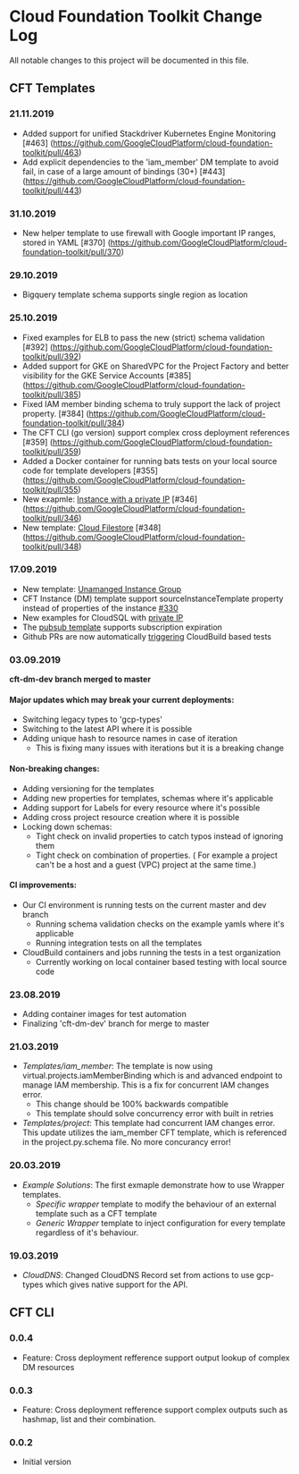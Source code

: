 # Cloud Foundation Toolkit Change Log

All notable changes to this project will be documented in this file.

## CFT Templates

### 21.11.2019

- Added support for unified Stackdriver Kubernetes Engine Monitoring [#463] (https://github.com/GoogleCloudPlatform/cloud-foundation-toolkit/pull/463)
- Add explicit dependencies to the 'iam_member' DM template to avoid fail, in case of a large amount of bindings (30+) [#443] (https://github.com/GoogleCloudPlatform/cloud-foundation-toolkit/pull/443)

### 31.10.2019

- New helper template to use firewall with Google important IP ranges, stored in YAML [#370] (https://github.com/GoogleCloudPlatform/cloud-foundation-toolkit/pull/370)

### 29.10.2019

- Bigquery template schema supports single region as location

### 25.10.2019

- Fixed examples for ELB to pass the new (strict) schema validation [#392] (https://github.com/GoogleCloudPlatform/cloud-foundation-toolkit/pull/392)
- Added support for GKE on SharedVPC for the Project Factory and better visibility for the GKE Service Accounts [#385] (https://github.com/GoogleCloudPlatform/cloud-foundation-toolkit/pull/385)
- Fixed IAM member binding schema to truly support the lack of project property. [#384] (https://github.com/GoogleCloudPlatform/cloud-foundation-toolkit/pull/384)
- The CFT CLI (go version) support complex cross deployment references [#359] (https://github.com/GoogleCloudPlatform/cloud-foundation-toolkit/pull/359)
- Added a Docker container for running bats tests on your local source code for template developers [#355] (https://github.com/GoogleCloudPlatform/cloud-foundation-toolkit/pull/355)
- New exapmle: [Instance with a private IP](https://github.com/GoogleCloudPlatform/cloud-foundation-toolkit/blob/master/dm/templates/instance/examples/instance_private.yaml) [#346] (https://github.com/GoogleCloudPlatform/cloud-foundation-toolkit/pull/346)
- New template: [Cloud Filestore](https://github.com/GoogleCloudPlatform/cloud-foundation-toolkit/tree/master/dm/templates/cloud_filestore) [#348] (https://github.com/GoogleCloudPlatform/cloud-foundation-toolkit/pull/348)

### 17.09.2019

- New template: [Unamanged Instance Group](https://github.com/GoogleCloudPlatform/cloud-foundation-toolkit/tree/master/dm/templates/unmanaged_instance_group)
- CFT Instance (DM) template support sourceInstanceTemplate property instead of properties of the instance [#330](https://github.com/GoogleCloudPlatform/cloud-foundation-toolkit/pull/330)
- New examples for CloudSQL with [private IP](https://github.com/GoogleCloudPlatform/cloud-foundation-toolkit/blob/master/dm/templates/cloud_sql/examples/cloud_sql_private_network.yaml)
- The [pubsub template](https://github.com/GoogleCloudPlatform/cloud-foundation-toolkit/tree/master/dm/templates/pubsub) supports subscription expiration
- Github PRs are now automatically [triggering](https://github.com/GoogleCloudPlatform/cloud-foundation-toolkit/pull/312) CloudBuild based tests

### 03.09.2019

 **cft-dm-dev branch merged to master**
 
#### Major updates which may break your current deployments:
- Switching legacy types to 'gcp-types'
- Switching to the latest API where it is possible
- Adding unique hash to resource names in case of iteration
  - This is fixing many issues with iterations but it is a breaking change

#### Non-breaking changes:
- Adding versioning for the templates
- Adding new properties for templates, schemas where it's applicable
- Adding support for Labels for every resource where it's possible
- Adding cross project resource creation where it is possible
- Locking down schemas:
  - Tight check on invalid properties to catch typos instead of ignoring them
  - Tight check on combination of properties. ( For example a project can't be
  a host and a guest (VPC) project at the same time.)
  
#### CI improvements:
- Our CI environment is running tests on the current master and dev branch
  - Running schema validation checks on the example yamls where it's applicable
  - Running integration tests on all the templates
- CloudBuild containers and jobs running the tests in a test organization
  - Currently working on local container based testing with local source code

### 23.08.2019

- Adding container images for test automation
- Finalizing 'cft-dm-dev' branch for merge to master

### 21.03.2019

- *Templates/iam_member*: The template is now using virtual.projects.iamMemberBinding which is and advanced
endpoint to manage IAM membership. This is a fix for concurrent IAM changes error.
   - This change should be 100% backwards compatible
   - This template should solve concurrency error with built in retries
 - *Templates/project*: This template had  concurrent IAM changes error. This update utilizes the iam_member 
 CFT template, which is referenced in the project.py.schema file. No more concurancy error!

### 20.03.2019

 - *Example Solutions*: The first exmaple demonstrate how to use Wrapper templates.
   - *Specific wrapper* template to modify the behaviour of an external template such as a CFT template
   - *Generic Wrapper* template to inject configuration for every template regardless of it's behaviour.

### 19.03.2019

 - *CloudDNS*: Changed CloudDNS Record set from actions to use gcp-types which gives native support for the API.

## CFT CLI

### 0.0.4

- Feature: Cross deployment refference support output lookup of complex DM resources 

### 0.0.3

- Feature: Cross deployment refference support complex outputs such as hashmap, list and their combination. 

### 0.0.2 

- Initial version
